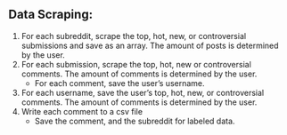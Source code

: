 ## Data Scraping:

1. For each subreddit, scrape the top, hot, new, or controversial submissions and save as an array. 
The amount of posts is determined by the user.
2. For each submission, scrape the top, hot, new or controversial comments. 
The amount of comments is determined by the user.
    * For each comment, save the user’s username.
3. For each username, save the user’s top, hot, new, or controversial comments. The amount of comments is determined by the user.
4. Write each comment to a csv file
    * Save the comment, and the subreddit for labeled data. 


